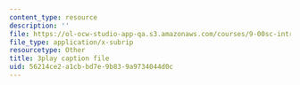 ```yaml
---
content_type: resource
description: ''
file: https://ol-ocw-studio-app-qa.s3.amazonaws.com/courses/9-00sc-introduction-to-psychology-fall-2011/56214ce2a1cbbd7e9b839a9734044d0c_gRe7dy2HSTg.srt
file_type: application/x-subrip
resourcetype: Other
title: 3play caption file
uid: 56214ce2-a1cb-bd7e-9b83-9a9734044d0c
---
```

